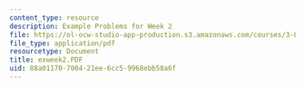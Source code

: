```yaml
---
content_type: resource
description: Example Problems for Week 2
file: https://ol-ocw-studio-app-production.s3.amazonaws.com/courses/3-00-thermodynamics-of-materials-fall-2002/88a01170700421ee6cc59968ebb58a6f_exweek2.PDF
file_type: application/pdf
resourcetype: Document
title: exweek2.PDF
uid: 88a01170-7004-21ee-6cc5-9968ebb58a6f
---
```

